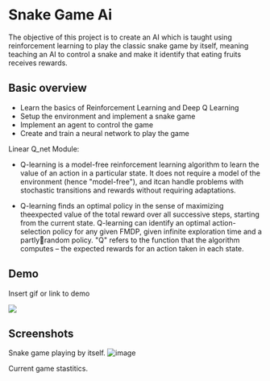 
# Snake Game Ai

The objective of this project is to create an AI which is taught using reinforcement learning to 
play the classic snake game by itself, meaning teaching an AI to control a snake and make it 
identify that eating fruits receives rewards.


## Basic overview 

* Learn the basics of Reinforcement Learning and Deep Q Learning 
* Setup the environment and implement a snake game 
* Implement an agent to control the game 
* Create and train a neural network to play the game 

Linear Q_net Module:  
* Q-learning is a model-free reinforcement learning algorithm to learn the value of an action in a particular state. It does not require a model of the environment (hence "model-free"), and itcan handle problems with stochastic transitions and rewards without requiring adaptations. 

* Q-learning finds an optimal policy in the sense of maximizing theexpected value of the total reward over all successive steps, starting from the current state. Q-learning can identify an optimal action-selection policy for any given FMDP, given infinite exploration time and a partlyrandom policy. "Q" refers to the function that the algorithm computes – the expected rewards for an action taken in each state. 
## Demo

Insert gif or link to demo

![]([https://github.com/Your_Repository_Name/Your_GIF_Name.gif](https://github.com/jubaljacob/aI_snakegame/blob/main/snake.gif))

## Screenshots

Snake game playing by itself.
![image](https://drive.google.com/uc?export=view&id=1iRmQ4nNlYzgGsucH8EOgnOl1Tv9vEZJ0)

Current game stastitics.


